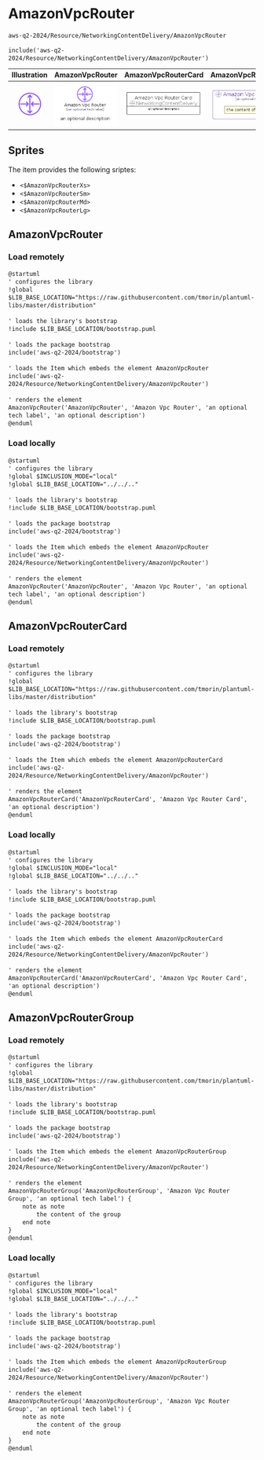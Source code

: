 # AmazonVpcRouter


```text
aws-q2-2024/Resource/NetworkingContentDelivery/AmazonVpcRouter
```

```text
include('aws-q2-2024/Resource/NetworkingContentDelivery/AmazonVpcRouter')
```



| Illustration | AmazonVpcRouter | AmazonVpcRouterCard | AmazonVpcRouterGroup |
| :---: | :---: | :---: | :---: |
| ![illustration for Illustration](../../../aws-q2-2024/Resource/NetworkingContentDelivery/AmazonVpcRouter.png) | ![illustration for AmazonVpcRouter](../../../aws-q2-2024/Resource/NetworkingContentDelivery/AmazonVpcRouter.Local.png) | ![illustration for AmazonVpcRouterCard](../../../aws-q2-2024/Resource/NetworkingContentDelivery/AmazonVpcRouterCard.Local.png) | ![illustration for AmazonVpcRouterGroup](../../../aws-q2-2024/Resource/NetworkingContentDelivery/AmazonVpcRouterGroup.Local.png) |



## Sprites
The item provides the following sriptes:

- `<$AmazonVpcRouterXs>`
- `<$AmazonVpcRouterSm>`
- `<$AmazonVpcRouterMd>`
- `<$AmazonVpcRouterLg>`





## AmazonVpcRouter

### Load remotely
```plantuml
@startuml
' configures the library
!global $LIB_BASE_LOCATION="https://raw.githubusercontent.com/tmorin/plantuml-libs/master/distribution"

' loads the library's bootstrap
!include $LIB_BASE_LOCATION/bootstrap.puml

' loads the package bootstrap
include('aws-q2-2024/bootstrap')

' loads the Item which embeds the element AmazonVpcRouter
include('aws-q2-2024/Resource/NetworkingContentDelivery/AmazonVpcRouter')

' renders the element
AmazonVpcRouter('AmazonVpcRouter', 'Amazon Vpc Router', 'an optional tech label', 'an optional description')
@enduml
```

### Load locally
```plantuml
@startuml
' configures the library
!global $INCLUSION_MODE="local"
!global $LIB_BASE_LOCATION="../../.."

' loads the library's bootstrap
!include $LIB_BASE_LOCATION/bootstrap.puml

' loads the package bootstrap
include('aws-q2-2024/bootstrap')

' loads the Item which embeds the element AmazonVpcRouter
include('aws-q2-2024/Resource/NetworkingContentDelivery/AmazonVpcRouter')

' renders the element
AmazonVpcRouter('AmazonVpcRouter', 'Amazon Vpc Router', 'an optional tech label', 'an optional description')
@enduml
```

## AmazonVpcRouterCard

### Load remotely
```plantuml
@startuml
' configures the library
!global $LIB_BASE_LOCATION="https://raw.githubusercontent.com/tmorin/plantuml-libs/master/distribution"

' loads the library's bootstrap
!include $LIB_BASE_LOCATION/bootstrap.puml

' loads the package bootstrap
include('aws-q2-2024/bootstrap')

' loads the Item which embeds the element AmazonVpcRouterCard
include('aws-q2-2024/Resource/NetworkingContentDelivery/AmazonVpcRouter')

' renders the element
AmazonVpcRouterCard('AmazonVpcRouterCard', 'Amazon Vpc Router Card', 'an optional description')
@enduml
```

### Load locally
```plantuml
@startuml
' configures the library
!global $INCLUSION_MODE="local"
!global $LIB_BASE_LOCATION="../../.."

' loads the library's bootstrap
!include $LIB_BASE_LOCATION/bootstrap.puml

' loads the package bootstrap
include('aws-q2-2024/bootstrap')

' loads the Item which embeds the element AmazonVpcRouterCard
include('aws-q2-2024/Resource/NetworkingContentDelivery/AmazonVpcRouter')

' renders the element
AmazonVpcRouterCard('AmazonVpcRouterCard', 'Amazon Vpc Router Card', 'an optional description')
@enduml
```

## AmazonVpcRouterGroup

### Load remotely
```plantuml
@startuml
' configures the library
!global $LIB_BASE_LOCATION="https://raw.githubusercontent.com/tmorin/plantuml-libs/master/distribution"

' loads the library's bootstrap
!include $LIB_BASE_LOCATION/bootstrap.puml

' loads the package bootstrap
include('aws-q2-2024/bootstrap')

' loads the Item which embeds the element AmazonVpcRouterGroup
include('aws-q2-2024/Resource/NetworkingContentDelivery/AmazonVpcRouter')

' renders the element
AmazonVpcRouterGroup('AmazonVpcRouterGroup', 'Amazon Vpc Router Group', 'an optional tech label') {
    note as note
        the content of the group
    end note
}
@enduml
```

### Load locally
```plantuml
@startuml
' configures the library
!global $INCLUSION_MODE="local"
!global $LIB_BASE_LOCATION="../../.."

' loads the library's bootstrap
!include $LIB_BASE_LOCATION/bootstrap.puml

' loads the package bootstrap
include('aws-q2-2024/bootstrap')

' loads the Item which embeds the element AmazonVpcRouterGroup
include('aws-q2-2024/Resource/NetworkingContentDelivery/AmazonVpcRouter')

' renders the element
AmazonVpcRouterGroup('AmazonVpcRouterGroup', 'Amazon Vpc Router Group', 'an optional tech label') {
    note as note
        the content of the group
    end note
}
@enduml
```

